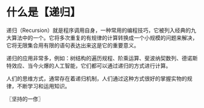 # 什么是【递归】
递归（Recursion）就是程序调用自身，一种常用的编程技巧，它被列入经典的九大算法中的一个。它将多次重复的有规律的计算转换成一个小规模的问题来解决，它将无限集合用有限的语句表达出来这是它的重要意义。

递归的应用非常多，例如：树结构的遍历规程、阶乘运算、斐波纳契数列、德诺斯特效应、当今火爆的人工智能，它们都可以通过递归的方式进行计算。

人们的思维方式，通常存在着递归机制，人们通过这种方式很好的掌握实物的规律，不断学习和运用知识。

〖坚持的一俢〗